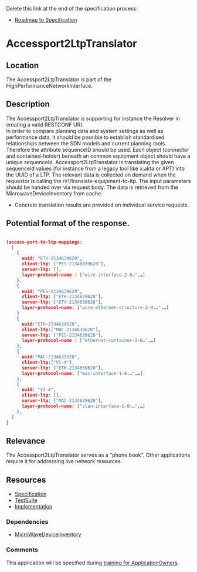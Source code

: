 Delete this link at the end of the specification process:  
- [Roadmap to Specification](../../issues/1)

# Accessport2LtpTranslator

## Location

The Accessport2LtpTranslator is part of the HighPerformanceNetworkInterface.

## Description

The Accessport2LtpTranslator is supporting for instance the Resolver in creating a valid RESTCONF URI.  
In order to compare planning data and system settings as well as performance data, it should be possible to establish standardised relationships between the SDN models and current planning tools.
Therefore the attribute sequenceID should be used.
Each object (connector and contained-holder) beneath an common equipment object should have a unique sequenceId.
Accessport2LtpTranslator is translating the given sequenceId values (for instance from a legacy tool like x:akta or APT) into the UUID of a LTP.
The relevant data is collected on demand when the requestor is calling the /v1/translate-equipment-to-ltp.
The input parameters should be handed over via request body.
The data is retrieved from the MicrowaveDeviceInventory from cache.

- Concrete translation results are provided on individual service requests.

## Potential format of the response.

```json

{access-port-to-ltp-mappings:
  [
    {
      uuid: "ETY-2134639620",
      client-ltp: ["PES-21346039620"],
      server-ltp: [],
      layer-protocol-name : ["wire-interface-2-0…",…]
    },
    {
      uuid: "PES-2134639620",
      client-ltp: ["ETH-2134639620"],
      server-ltp: ["ETY-2134639620"],
      layer-protocol-name: ["pure-ethernet-structure-2-0:…",…]
    }
    {
      uuid:"ETH-2134639620",
      client-ltp:["MAC-2134639620"],
      server-ltp: ["PES-2134639620"],
      layer-protocol-name : ["ethernet-container-2-0…",…]
    },
    {
      uuid:"MAC-2134639620",
      client-ltp:["VI-4"],
      server-ltp: ["ETH-2134639620"],
      layer-protocol-name: ["mac-interface-1-0:…",…]
    },
    {
      uuid: "VI-4",
      client-ltp: [],
      server-ltp: ["MAC-2134639620"],
      layer-protocol-name: ["vlan-interface-1-0:…",…]
    },
  ]
}

```


## Relevance

The Accessport2LtpTranslator serves as a "phone book". 
Other applications require it for addressing live network resources.

## Resources

- [Specification](./spec/)
- [TestSuite](./testing/)
- [Implementation](./server/)

### Dependencies

- [MicroWaveDeviceInventory](https://github.com/openBackhaul/MicroWaveDeviceInventory)

### Comments

This application will be specified during [training for ApplicationOwners](https://gist.github.com/openBackhaul/5aabdbc90257b83b9fe7fc4da059d3cd).
